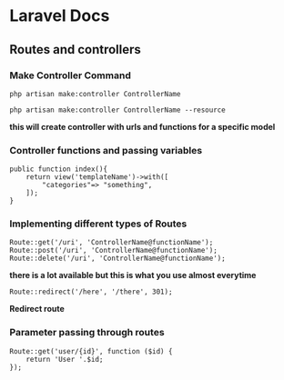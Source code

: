 # Laravel Docs

## Routes and controllers

### Make Controller Command

```
php artisan make:controller ControllerName
```

```
php artisan make:controller ControllerName --resource
```

**this will create controller with urls and functions for a specific model**

### Controller functions and passing variables

```
public function index(){
    return view('templateName')->with([
        "categories"=> "something",
    ]);
}
```

### Implementing different types of Routes

```
Route::get('/uri', 'ControllerName@functionName');
Route::post('/uri', 'ControllerName@functionName');
Route::delete('/uri', 'ControllerName@functionName');
```

**there is a lot available but this is what you use almost everytime**

```
Route::redirect('/here', '/there', 301);
```
**Redirect route**

### Parameter passing through routes

```
Route::get('user/{id}', function ($id) {
    return 'User '.$id;
});
```
